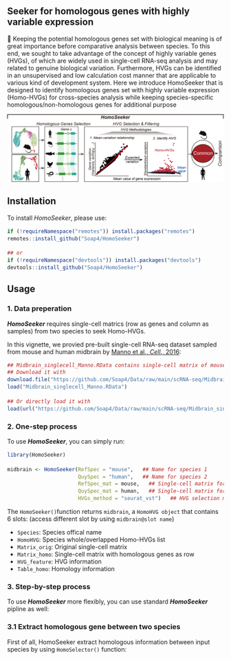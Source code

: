 ## Seeker for homologous genes with highly variable expression
🎯 Keeping the potential homologous genes set with biological meaning is of great importance before comparative analysis between species. To this end, we sought to take advantage of the concept of highly variable genes (HVGs), of which are widely used in single-cell RNA-seq analysis and may related to genuine biological variation. Furthermore, HVGs can be identified in an unsupervised and low calculation cost manner that are applicable to various kind of development system. Here we introduce HomoSeeker that is designed to identify homologous genes set with highly variable expression (Homo-HVGs) for cross-species analysis while keeping species-specific homologous/non-homologous genes for additional purpose

![image](https://github.com/Soap4/HomoSeeker/blob/master/image/HomoSeeker.png)

## Installation
To install *HomoSeeker*, please use:
```r
if (!requireNamespace("remotes")) install.packages("remotes")
remotes::install_github("Soap4/HomoSeeker")

## or
if (!requireNamespace("devtools")) install.packages("devtools")
devtools::install_github("Soap4/HomoSeeker")
```
## Usage
### 1. Data preperation
***HomoSeeker*** requires single-cell matrics (row as genes and column as samples) from two species to seek Homo-HVGs.

In this vignette, we provied pre-built single-cell RNA-seq dataset sampled from mouse and human midbrain by [Manno et al., *Cell*., 2016](https://doi.org/10.1016/j.cell.2016.09.027):

```r
## Midbrain_singlecell_Manno.RData contains single-cell matrix of mouse and human
## Download it with
download.file("https://github.com/Soap4/Data/raw/main/scRNA-seq/Midbrain_singlecell_Manno.RData","Midbrain_singlecell_Manno.RData")
load("Midbrain_singlecell_Manno.RData")

## Or directly load it with
load(url("https://github.com/Soap4/Data/raw/main/scRNA-seq/Midbrain_singlecell_Manno.RData"))
```
### 2. One-step process
To use ***HomoSeeker***, you can simply run:
```r
library(HomoSeeker)

midbrain <- HomoSeeker(RefSpec = "mouse",   ## Name for species 1
                       QuySpec = "human",   ## Name for species 2
                       RefSpec_mat = mouse,   ## Single-cell matrix for species 1
                       QuySpec_mat = human,   ## Single-cell matrix for species 2
                       HVGs_method = "seurat_vst")   ## HVG selection method                                   
```
The ```HomoSeeker()```function returns ```midbrain```, a ```HomoHVG object``` that contains 6 slots: (access different slot by using ```midbrain@slot name```)

+ ```Species```: Species offical name  
+ ```HomoHVG```: Species whole/overlapped Homo-HVGs list  
+ ```Matrix_orig```: Original single-cell matrix  
+ ```Matrix_homo```: Single-cell matrix with homologous genes as row  
+ ```HVG_feature```: HVG information  
+ ```Table_homo```: Homology information  

### 3. Step-by-step process
To use ***HomoSeeker*** more flexibly, you can use standard ***HomoSeeker*** pipline as well:
### 3.1 Extract homologous gene between two species
First of all, HomoSeeker extract homologous information between input species by using ```HomoSelector()``` function:
